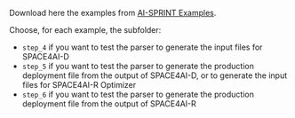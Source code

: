Download here the examples from 
[AI-SPRINT Examples](https://gitlab.polimi.it/ai-sprint/ai-sprint-examples).

Choose, for each example, the subfolder:
* `step_4` if you want to test the parser to generate the input files 
for SPACE4AI-D
* `step_5` if you want to test the parser to generate the production 
deployment file from the output of SPACE4AI-D, or to generate the input files 
for SPACE4AI-R Optimizer
* `step_6` if you want to test the parser to generate the production 
deployment file from the output of SPACE4AI-R
